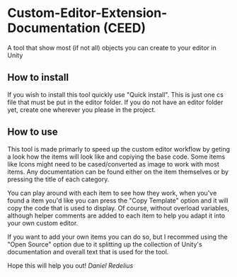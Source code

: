 # Custom-Editor-Extension-Documentation (CEED)
A tool that show most (if not all) objects you can create to your editor in Unity

## How to install
If you wish to install this tool quickly use "Quick install". This is just one cs file that must be put in the editor folder. If you do not have an editor folder yet, create one wherever you please in the project.

## How to use
This tool is made primarly to speed up the custom editor workflow by geting a look how the items will look like and copiying the base code. Some items like Icons might need to be cased/converted as image to work with most items. Any documentation can be found either on the item themselves or by pressing the title of each category.

You can play around with each item to see how they work, when you've found a item you'd like you can press the "Copy Template" option and it will copy the code that is used to display. Of course, without overload variables, although helper comments are added to each item to help you adapt it into your own custom editor.

If you want to add your own items you can do so, but I recommed using the "Open Source" option due to it splitting up the collection of Unity's documentation and overall text that is used for the tool.

Hope this will help you out!
*Daniel Redelius*
